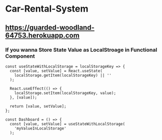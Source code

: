 # Car-Rental-System
## https://guarded-woodland-64753.herokuapp.com
### If you wanna Store State Value as LocalStroage in Functional Component
```
const useStateWithLocalStorage = localStorageKey => {
  const [value, setValue] = React.useState(
    localStorage.getItem(localStorageKey) || ''
  );
 
  React.useEffect(() => {
    localStorage.setItem(localStorageKey, value);
  }, [value]);
 
  return [value, setValue];
};

const Dashboard = () => {
  const [value, setValue] = useStateWithLocalStorage(
    'myValueInLocalStorage'
  );
```
